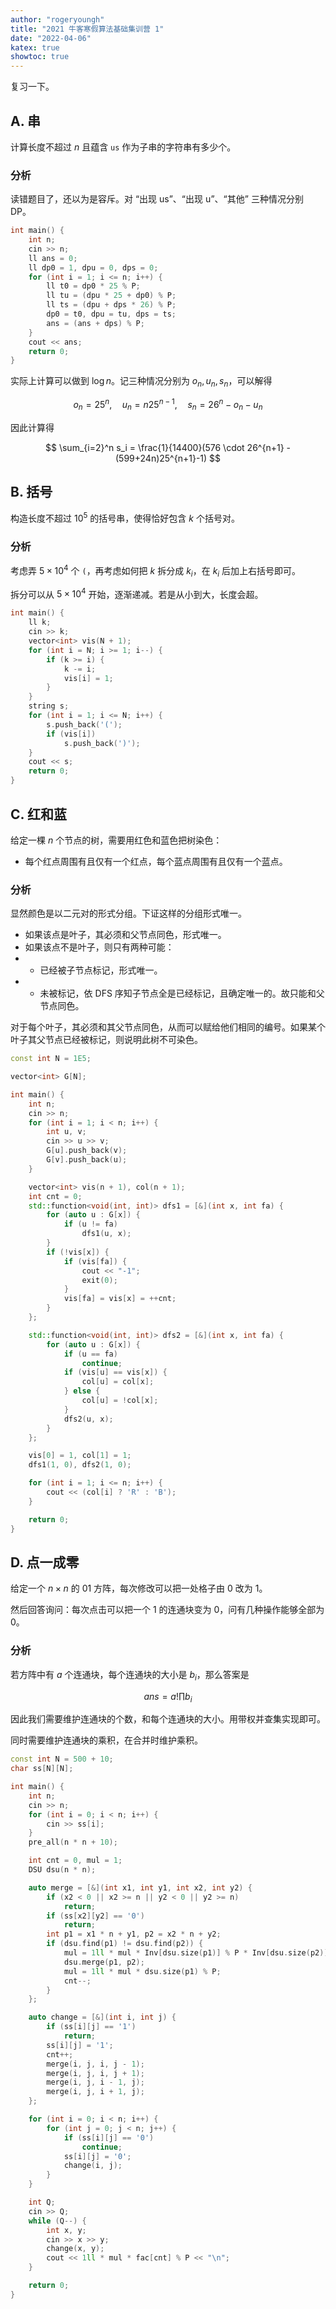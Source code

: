 ```yaml
---
author: "rogeryoungh"
title: "2021 牛客寒假算法基础集训营 1"
date: "2022-04-06"
katex: true
showtoc: true
---
```


复习一下。

## A. 串

计算长度不超过 $n$ 且蕴含 `us` 作为子串的字符串有多少个。

### 分析

读错题目了，还以为是容斥。对 “出现 us”、“出现 u”、“其他” 三种情况分别 DP。

```cpp
int main() {
    int n;
    cin >> n;
    ll ans = 0;
    ll dp0 = 1, dpu = 0, dps = 0;
    for (int i = 1; i <= n; i++) {
        ll t0 = dp0 * 25 % P;
        ll tu = (dpu * 25 + dp0) % P;
        ll ts = (dpu + dps * 26) % P;
        dp0 = t0, dpu = tu, dps = ts;
        ans = (ans + dps) % P;
    }
    cout << ans;
    return 0;
}
```

实际上计算可以做到 $\log n$。记三种情况分别为 $o_n, u_n, s_n$，可以解得

$$
o_n = 25^n, \quad u_n = n 25^{n-1}, \quad s_n = 26^n - o_n-u_n
$$

因此计算得

$$
\sum_{i=2}^n s_i = \frac{1}{14400}(576 \cdot 26^{n+1} - (599+24n)25^{n+1}-1)
$$

## B. 括号

构造长度不超过 $10^5$ 的括号串，使得恰好包含 $k$ 个括号对。

### 分析

考虑弄 $5 \times 10^4$ 个 `(`，再考虑如何把 $k$ 拆分成 $k_i$，在 $k_i$ 后加上右括号即可。

拆分可以从 $5\times10^4$ 开始，逐渐递减。若是从小到大，长度会超。

```cpp
int main() {
    ll k;
    cin >> k;
    vector<int> vis(N + 1);
    for (int i = N; i >= 1; i--) {
        if (k >= i) {
            k -= i;
            vis[i] = 1;
        }
    }
    string s;
    for (int i = 1; i <= N; i++) {
        s.push_back('(');
        if (vis[i])
            s.push_back(')');
    }
    cout << s;
	return 0;
}
```

## C. 红和蓝

给定一棵 $n$ 个节点的树，需要用红色和蓝色把树染色：

- 每个红点周围有且仅有一个红点，每个蓝点周围有且仅有一个蓝点。

### 分析

显然颜色是以二元对的形式分组。下证这样的分组形式唯一。

- 如果该点是叶子，其必须和父节点同色，形式唯一。
- 如果该点不是叶子，则只有两种可能：
- - 已经被子节点标记，形式唯一。
- - 未被标记，依 DFS 序知子节点全是已经标记，且确定唯一的。故只能和父节点同色。

对于每个叶子，其必须和其父节点同色，从而可以赋给他们相同的编号。如果某个叶子其父节点已经被标记，则说明此树不可染色。

```cpp
const int N = 1E5;

vector<int> G[N];

int main() {
	int n;
	cin >> n;
	for (int i = 1; i < n; i++) {
		int u, v;
		cin >> u >> v;
		G[u].push_back(v);
		G[v].push_back(u);
	}

	vector<int> vis(n + 1), col(n + 1);
	int cnt = 0;
	std::function<void(int, int)> dfs1 = [&](int x, int fa) {
		for (auto u : G[x]) {
			if (u != fa)
				dfs1(u, x);
		}
		if (!vis[x]) {
			if (vis[fa]) {
				cout << "-1";
				exit(0);
			}
			vis[fa] = vis[x] = ++cnt;
		}
	};

	std::function<void(int, int)> dfs2 = [&](int x, int fa) {
		for (auto u : G[x]) {
			if (u == fa)
				continue;
			if (vis[u] == vis[x]) {
				col[u] = col[x];
			} else {
				col[u] = !col[x];
			}
			dfs2(u, x);
		}
	};

	vis[0] = 1, col[1] = 1;
	dfs1(1, 0), dfs2(1, 0);

	for (int i = 1; i <= n; i++) {
		cout << (col[i] ? 'R' : 'B');
	}

	return 0;
}
```

## D. 点一成零

给定一个 $n \times n$ 的 01 方阵，每次修改可以把一处格子由 $0$ 改为 $1$。

然后回答询问：每次点击可以把一个 $1$ 的连通块变为 $0$，问有几种操作能够全部为 $0$。

### 分析

若方阵中有 $a$ 个连通块，每个连通块的大小是 $b_i$，那么答案是

$$
ans = a! \prod b_i
$$

因此我们需要维护连通块的个数，和每个连通块的大小。用带权并查集实现即可。

同时需要维护连通块的乘积，在合并时维护乘积。

```cpp
const int N = 500 + 10;
char ss[N][N];

int main() {
	int n;
	cin >> n;
	for (int i = 0; i < n; i++) {
		cin >> ss[i];
	}
	pre_all(n * n + 10);

	int cnt = 0, mul = 1;
	DSU dsu(n * n);

	auto merge = [&](int x1, int y1, int x2, int y2) {
		if (x2 < 0 || x2 >= n || y2 < 0 || y2 >= n)
			return;
		if (ss[x2][y2] == '0')
			return;
		int p1 = x1 * n + y1, p2 = x2 * n + y2;
		if (dsu.find(p1) != dsu.find(p2)) {
			mul = 1ll * mul * Inv[dsu.size(p1)] % P * Inv[dsu.size(p2)] % P;
			dsu.merge(p1, p2);
			mul = 1ll * mul * dsu.size(p1) % P;
			cnt--;
		}
	};

	auto change = [&](int i, int j) {
		if (ss[i][j] == '1')
			return;
		ss[i][j] = '1';
		cnt++;
		merge(i, j, i, j - 1);
		merge(i, j, i, j + 1);
		merge(i, j, i - 1, j);
		merge(i, j, i + 1, j);
	};

	for (int i = 0; i < n; i++) {
		for (int j = 0; j < n; j++) {
			if (ss[i][j] == '0')
				continue;
			ss[i][j] = '0';
			change(i, j);
		}
	}

	int Q;
	cin >> Q;
	while (Q--) {
		int x, y;
		cin >> x >> y;
		change(x, y);
		cout << 1ll * mul * fac[cnt] % P << "\n";
	}

	return 0;
}
```


